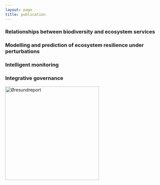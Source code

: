 ```yaml
--- 
layout: page
title: publication
---
```


<h3 id="WP1"> Relationships between biodiversity and ecosystem services </h3>

<h3 id="WP2"> Modelling and prediction of ecosystem resilience under perturbations </h3>

<h3 id="WP3"> Intelligent monitoring </h3>

<h3 id="WP4"> Integrative governance </h3>
<div class="grid-container">
    <div class="grid-item">
      <a href="https://findit.dtu.dk/en/catalog/63ce9f15357bfc1dda9e7f50" target="_blank">
        <img src="{{ '/assets/Øresundreport2023.png' | relative_url }}" alt="Øresundreport" style="width: 300px; height: auto;" >
    </div>
 </div>


